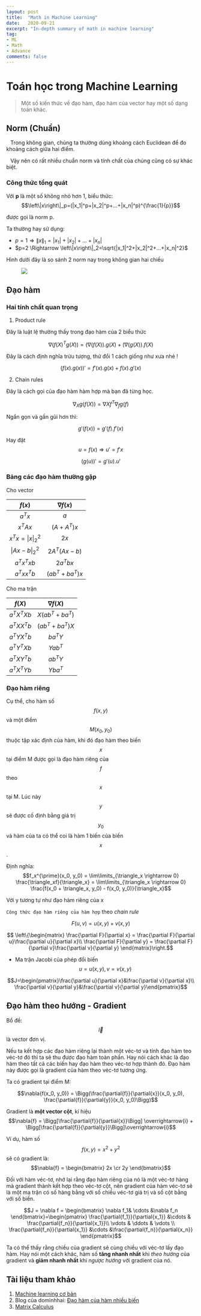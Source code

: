 ```yaml
---
layout: post
title:  "Math in Machine Learning"
date:   2020-09-21
excerpt: "In-depth summary of math in machine learning"
tag:
- ML 
- Math
- Advance
comments: false
---
```


# Toán học trong Machine Learning

> Một số kiến thức về đạo hàm, đạo hàm của vector hay một số dạng toán khác.

## Norm (Chuẩn)

$\;\;$ Trong không gian, chúng ta thường dùng khoảng cách Euclidean để đo khoảng cách giữa hai điểm.

$\;\;$ Vậy nên có rất nhiều chuẩn norm và tính chất của chúng cũng có sự khác biệt.

### Công thức tổng quát

Với **p** là một số không nhỏ hơn 1, biểu thức:
$$\left\|x\right\|_p=(|x_1|^p+|x_2|^p+...+|x_n|^p)^{\frac{1}{p}}$$

được gọi là norm p.

Ta thường hay sử dụng:
* $p=1 \Rightarrow \left\|x\right\|_1=|x_1|+|x_2|+...+|x_n|$ 
* $p=2 \Rightarrow \left\|x\right\|_2=\sqrt{|x_1|^2+|x_2|^2+...+|x_n|^2}$

Hình dưới đây là so sánh 2 norm nay trong không gian hai chiều

<figure>
	<a href="https://machinelearningcoban.com/assets/norm12.png"><img src="https://machinelearningcoban.com/assets/norm12.png"></a>
</figure>

## Đạo hàm

### Hai tính chất quan trọng

1. Product rule
   
Đây là luật lệ thường thấy trong đạo hàm của 2 biểu thức

$$\nabla{(f(X)^T g(X))}=(\nabla{(f(X))}.g(X) + (\nabla{(g(X))}.f(X)$$

Đây là cách định nghĩa trừu tượng, thử đổi 1 cách giống như xưa nhé !

$$(f(x).g(x))'=f'(x).g(x)+f(x).g'(x)$$

2. Chain rules

Đây là cách gọi của đạo hàm hàm hợp mà bạn đã từng học.

$$\nabla{_X g(f(X))}=\nabla{X}f^T\nabla{_fg(f)}$$

Ngắn gọn và gần gũi hơn thì:

$$g'(f(x))=g'(f).f'(x)$$

Hay đặt $$u=f(x) \Rightarrow u'=f'x$$

$$(g(u))'=g'(u).u'$$

### Bảng các đạo hàm thường gặp

Cho vector

|$f(x)$|$\nabla{f(x)}$|
|:-:   |:-:           |
|$a^Tx$|   $a$        |
|$x^TAx$| $(A+A^T)x$  |
|$x^Tx=\left\|x\right\|_2^2$|$2x$|
|$\left \|Ax-b\right \|_2^2$|$2A^T(Ax-b)$|
|$a^Tx^Txb$|$2a^Tbx$|
|$a^Txx^Tb$|$(ab^T+ba^T)x$|

Cho ma trận

|$f(X)$|$\nabla{f(X)}$|
|:-:   |:-:           |
|$a^TX^TXb$|$X(ab^T+ba^T)$|
|$a^TXX^Tb$|$(ab^T+ba^T)X$  |
|$a^TYX^Tb$|$ba^TY$|
|$a^TY^TXb$|$Yab^T$|
|$a^TXY^Tb$|$ab^TY$|
|$a^TX^TYb$|$Yba^T$|

### Đạo hàm riêng

Cụ thể, cho hàm số $$f(x, y)$$ và một điểm $$M(x_0, y_0)$$ thuộc tập xác định của hàm, khi đó đạo hàm theo biến $$x$$ tại điểm M được gọi là đạo hàm riêng của $$f$$ theo $$x$$ tại M. Lúc này $$y$$ sẽ được cố định bằng giá trị $$y_0$$ và hàm của ta có thể coi là hàm 1 biến của biến $$x$$.

Định nghĩa:
$$f_x^{\prime}(x_0, y_0) = \lim\limits_{\triangle_x \rightarrow 0} \frac{\triangle_xf}{\triangle_x} = \lim\limits_{\triangle_x \rightarrow 0} \frac{f(x_0 + \triangle_x, y_0) - f(x_0, y_0)}{\triangle_x}$$

Với y tương tự như đạo hàm riêng của x

`Công thức đạo hàm riêng của hàm hợp` theo *chain rule*

$$F(u,v) = u(x,y)+v(x,y)$$

$$
\left\{\begin{matrix}
\frac{\partial F}{\partial x} = \frac{\partial F}{\partial u}\frac{\partial u}{\partial x}\\ \frac{\partial F}{\partial y} = \frac{\partial F}{\partial v}\frac{\partial v}{\partial y}
\end{matrix}\right.$$

* Ma trận Jacobi của phép đổi biến $$u=u(x,y), v=v(x, y)$$

$$J=\begin{pmatrix}\frac{\partial u}{\partial x}&\frac{\partial v}{\partial x}\\ \frac{\partial v}{\partial y}&\frac{\partial v}{\partial y}\end{pmatrix}$$

## Đạo hàm theo hướng - Gradient

Bổ đề: $$\overrightarrow{l}$$ là vector đơn vị.

Nếu ta kết hợp các đạo hàm riêng lại thành một véc-tơ và tính đạo hàm teo véc-tơ đó thì ta sẽ thu được đạo hàm toàn phần. Hay nói cách khác là đạo hàm theo tất cả các biến hay đạo hàm theo véc-tơ hợp thành đó. Đạo hàm này được gọi là gradient của hàm theo véc-tơ tương ứng.

Ta có gradient tại điểm M:

$$\nabla{f(x_0, y_0)} = \Bigg(\frac{\partial{f}}{\partial{x}}(x_0, y_0), \frac{\partial{f}}{\partial{y}}(x_0, y_0)\Bigg)$$

Gradient là **một vector cột**, kí hiệu
 $$\nabla{f} = \Bigg[\frac{\partial{f}}{\partial{x}}\Bigg] \overrightarrow{i} + \Bigg[\frac{\partial{f}}{\partial{y}}\Bigg]\overrightarrow{i}$$

Ví dụ, hàm số $$f(x, y) = x^2 + y^2$$
  sẽ có gradient là: $$\nabla{f} = \begin{bmatrix} 2x \cr 2y \end{bmatrix}$$

Đối với hàm véc-tơ, nhớ lại rằng đạo hàm riêng của nó là một véc-tơ hàng mà gradient thành kết hợp theo véc-tơ cột, nên gradient của hàm véc-tơ sẽ là một ma trận có số hàng bằng với số chiều véc-tơ giá trị và số cột bằng với số biến.

$$J = \nabla f = \begin{bmatrix}
 \nabla f_1& \cdots &\nabla f_n \end{bmatrix}=\begin{pmatrix}
\frac{\partial{f_1}}{\partial{x_1}} &\cdots & \frac{\partial{f_n}}{\partial{x_1}}\\ \vdots  & \ddots & \vdots \\ \frac{\partial{f_n}}{\partial{x_1}} &\cdots &\frac{\partial{f_n}}{\partial{x_n}} \end{pmatrix}$$

 Ta có thể thấy rằng chiều của gradient sẽ cùng chiều với véc-tơ lấy đạo hàm. Hay nói một cách khác, hàm số **tăng nhanh nhất** khi *theo hướng* của gradient và **giảm nhanh nhất** khi *ngược hướng* với gradient của nó.

## Tài liệu tham khảo

1. [Machine learning cơ bản](https://machinelearningcoban.com/math/)
2. Blog của dominhhai: [Đạo hàm của hàm nhiều biến](https://dominhhai.github.io/vi/2017/10/multi-var-func/)
3. [Matrix Calculus](https://ccrma.stanford.edu/~dattorro/matrixcalc.pdf)